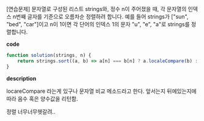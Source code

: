 <!--
파일 이름은 날짜-문제제목 (예시: 2021-03-21-완주하지못한선수.md)
-->

[연습문제] 문자열로 구성된 리스트 strings와, 정수 n이 주어졌을 때, 각 문자열의 인덱스 n번째 글자를 기준으로 오름차순 정렬하려 합니다. 예를 들어 strings가 ["sun", "bed", "car"]이고 n이 1이면 각 단어의 인덱스 1의 문자 "u", "e", "a"로 strings를 정렬합니다.

**code**

```js
function solution(strings, n) {
    return strings.sort((a, b) => a[n] === b[n] ? a.localeCompare(b) : a[n].localeCompare(b[n]));
}
```

**description**

locareCompare 라는게 있구나 문자열 비교 메소드라고 한다. 앞서는지 뒤에있는지에 따라 음수 혹은 양수값을 리턴함.

정렬 너무너무헷갈려..
